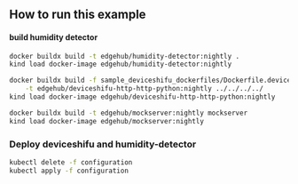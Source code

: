## How to run this example

#### build humidity detector
```bash
docker buildx build -t edgehub/humidity-detector:nightly .  
kind load docker-image edgehub/humidity-detector:nightly

docker buildx build -f sample_deviceshifu_dockerfiles/Dockerfile.deviceshifuHTTP-Python \
    -t edgehub/deviceshifu-http-http-python:nightly ../../../../
kind load docker-image edgehub/deviceshifu-http-http-python:nightly

docker buildx build -t edgehub/mockserver:nightly mockserver
kind load docker-image edgehub/mockserver:nightly
```

### Deploy deviceshifu and humidity-detector
```bash
kubectl delete -f configuration
kubectl apply -f configuration
```
